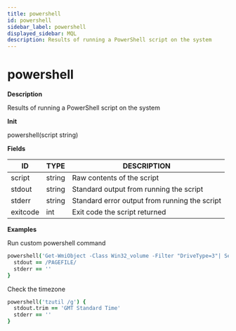 ```yaml
---
title: powershell
id: powershell
sidebar_label: powershell
displayed_sidebar: MQL
description: Results of running a PowerShell script on the system
---
```


# powershell

**Description**

Results of running a PowerShell script on the system

**Init**

powershell(script string)

**Fields**

| ID       | TYPE   | DESCRIPTION                                   |
| -------- | ------ | --------------------------------------------- |
| script   | string | Raw contents of the script                    |
| stdout   | string | Standard output from running the script       |
| stderr   | string | Standard error output from running the script |
| exitcode | int    | Exit code the script returned                 |

**Examples**

Run custom powershell command

```coffee
powershell('Get-WmiObject -Class Win32_volume -Filter "DriveType=3"| Select Label') {
  stdout == /PAGEFILE/
  stderr == ''
}
```

Check the timezone

```coffee
powershell('tzutil /g') {
  stdout.trim == 'GMT Standard Time'
  stderr == ''
}
```
